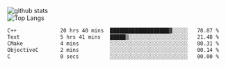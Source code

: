 ![github stats](https://github-readme-stats.vercel.app/api?username=AndreFerreira5&show_icons=true&theme=dark&count_private=true)
<br>
![Top Langs](https://github-readme-stats.vercel.app/api/top-langs/?username=AndreFerreira5&layout=compact&theme=dark)
<br>
<!--START_SECTION:waka-->

```txt
C++              20 hrs 40 mins  ███████████████████▓░░░░░   78.07 %
Text             5 hrs 41 mins   █████▒░░░░░░░░░░░░░░░░░░░   21.48 %
CMake            4 mins          ░░░░░░░░░░░░░░░░░░░░░░░░░   00.31 %
ObjectiveC       2 mins          ░░░░░░░░░░░░░░░░░░░░░░░░░   00.14 %
C                0 secs          ░░░░░░░░░░░░░░░░░░░░░░░░░   00.00 %
```

<!--END_SECTION:waka-->
